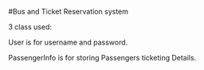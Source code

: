 #Bus and Ticket Reservation system

3 class used:

User is for username and password.

PassengerInfo is for storing Passengers ticketing Details.
